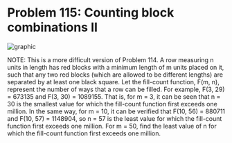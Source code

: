 # Problem 115: Counting block combinations II

![graphic](img115.gif)

NOTE: This is a more difficult version of Problem 114. A row measuring n
units in length has red blocks with a minimum length of m units placed
on it, such that any two red blocks (which are allowed to be different
lengths) are separated by at least one black square. Let the fill-count
function, F(m, n), represent the number of ways that a row can be
filled. For example, F(3, 29) = 673135 and F(3, 30) = 1089155. That is,
for m = 3, it can be seen that n = 30 is the smallest value for which
the fill-count function first exceeds one million. In the same way, for
m = 10, it can be verified that F(10, 56) = 880711 and F(10, 57) =
1148904, so n = 57 is the least value for which the fill-count function
first exceeds one million. For m = 50, find the least value of n for
which the fill-count function first exceeds one million.